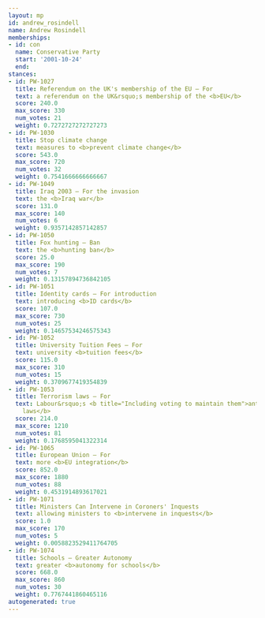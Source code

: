 ```yaml
---
layout: mp
id: andrew_rosindell
name: Andrew Rosindell
memberships:
- id: con
  name: Conservative Party
  start: '2001-10-24'
  end: 
stances:
- id: PW-1027
  title: Referendum on the UK's membership of the EU — For
  text: a referendum on the UK&rsquo;s membership of the <b>EU</b>
  score: 240.0
  max_score: 330
  num_votes: 21
  weight: 0.7272727272727273
- id: PW-1030
  title: Stop climate change
  text: measures to <b>prevent climate change</b>
  score: 543.0
  max_score: 720
  num_votes: 32
  weight: 0.7541666666666667
- id: PW-1049
  title: Iraq 2003 — For the invasion
  text: the <b>Iraq war</b>
  score: 131.0
  max_score: 140
  num_votes: 6
  weight: 0.9357142857142857
- id: PW-1050
  title: Fox hunting — Ban
  text: the <b>hunting ban</b>
  score: 25.0
  max_score: 190
  num_votes: 7
  weight: 0.13157894736842105
- id: PW-1051
  title: Identity cards — For introduction
  text: introducing <b>ID cards</b>
  score: 107.0
  max_score: 730
  num_votes: 25
  weight: 0.14657534246575343
- id: PW-1052
  title: University Tuition Fees — For
  text: university <b>tuition fees</b>
  score: 115.0
  max_score: 310
  num_votes: 15
  weight: 0.3709677419354839
- id: PW-1053
  title: Terrorism laws — For
  text: Labour&rsquo;s <b title="Including voting to maintain them">anti-terrorism
    laws</b>
  score: 214.0
  max_score: 1210
  num_votes: 81
  weight: 0.1768595041322314
- id: PW-1065
  title: European Union — For
  text: more <b>EU integration</b>
  score: 852.0
  max_score: 1880
  num_votes: 88
  weight: 0.4531914893617021
- id: PW-1071
  title: Ministers Can Intervene in Coroners' Inquests
  text: allowing ministers to <b>intervene in inquests</b>
  score: 1.0
  max_score: 170
  num_votes: 5
  weight: 0.0058823529411764705
- id: PW-1074
  title: Schools — Greater Autonomy
  text: greater <b>autonomy for schools</b>
  score: 668.0
  max_score: 860
  num_votes: 30
  weight: 0.7767441860465116
autogenerated: true
---
```

